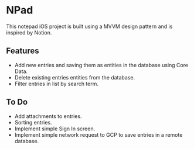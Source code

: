 # NPad

This notepad iOS project is built using a MVVM design pattern and is inspired by Notion.

## Features
- Add new entries and saving them as entities in the database using Core Data.
- Delete existing entries entities from the database.
- Filter entries in list by search term.

## To Do
- Add attachments to entries.
- Sorting entries.
- Implement simple Sign In screen.
- Implement simple network request to GCP to save entries in a remote database.

